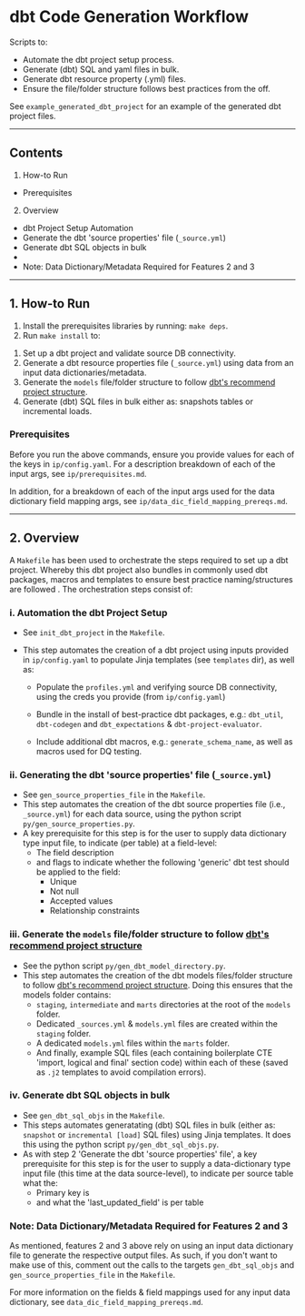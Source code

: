 # dbt Code Generation Workflow

Scripts to:

* Automate the dbt project setup process.
* Generate (dbt) SQL and yaml files in bulk.
* Generate dbt resource property (.yml) files.
* Ensure the file/folder structure follows best practices from the off.

See `example_generated_dbt_project` for an example of the generated dbt project files.

---

## Contents

1. How-to Run
  * Prerequisites

2. Overview
  * dbt Project Setup Automation
  * Generate the dbt 'source properties' file (`_source.yml`)
  * Generate dbt SQL objects in bulk
  *
  * Note: Data Dictionary/Metadata Required for Features 2 and 3

---

## 1. How-to Run

1. Install the prerequisites libraries by running: `make deps`.
2. Run `make install` to:

1) Set up a dbt project and validate source DB connectivity.
2) Generate a dbt resource properties file (`_source.yml`) using data from an input data dictionaries/metadata.
3) Generate the `models` file/folder structure to follow [dbt's recommend project structure](https://docs.getdbt.com/guides/best-practices/how-we-structure/1-guide-overview).
4) Generate (dbt) SQL files in bulk either as: snapshots tables or incremental loads.

### Prerequisites

Before you run the above commands, ensure you provide values for each of the keys in `ip/config.yaml`. For a description breakdown of each of the input args, see `ip/prerequisites.md`.

In addition, for a breakdown of each of the input args used for the data dictionary field mapping args, see `ip/data_dic_field_mapping_prereqs.md`.

---

## 2. Overview

A `Makefile` has been used to orchestrate the steps required to set up a dbt project. Whereby this dbt project also bundles in commonly used dbt packages, macros and templates to ensure best practice naming/structures are followed . The orchestration steps consist of:

### i. Automation the dbt Project Setup

* See `init_dbt_project` in the `Makefile`.
* This step automates the creation of a dbt project using inputs provided in `ip/config.yaml` to populate Jinja templates (see `templates` dir), as well as:

  * Populate the `profiles.yml` and verifying source DB connectivity, using the creds you provide (from `ip/config.yaml`)

  * Bundle in the install of best-practice dbt packages, e.g.: `dbt_util`, `dbt-codegen` and `dbt_expectations` & `dbt-project-evaluator`.

  * Include additional dbt macros, e.g.: `generate_schema_name`, as well as macros used for DQ testing.

### ii. Generating the dbt 'source properties' file (`_source.yml`)

* See `gen_source_properties_file` in the `Makefile`.
* This step automates the creation of the dbt source properties file (i.e., `_source.yml`) for each data source, using the python script `py/gen_source_properties.py`.
* A key prerequisite for this step is for the user to supply data dictionary type input file, to indicate (per table) at a field-level:
  * The field description
  * and flags to indicate whether the following 'generic' dbt test should be applied to the field:
    * Unique
    * Not null
    * Accepted values
    * Relationship constraints

### iii. Generate the `models` file/folder structure to follow [dbt's recommend project structure](https://docs.getdbt.com/guides/best-practices/how-we-structure/1-guide-overview)

* See the python script `py/gen_dbt_model_directory.py`.
* This step automates the creation of the dbt models files/folder structure to follow [dbt's recommend project structure](https://docs.getdbt.com/guides/best-practices/how-we-structure/1-guide-overview). Doing this ensures that the models folder contains:
  * `staging`, `intermediate` and `marts` directories at the root of the `models` folder.
  * Dedicated `_sources.yml` & `models.yml` files are created within the `staging` folder.
  * A dedicated `models.yml` files within the `marts` folder.
  * And finally, example SQL files (each containing boilerplate CTE 'import, logical and final' section code) within each of these (saved as `.j2` templates to avoid compilation errors).

### iv. Generate dbt SQL objects in bulk

* See `gen_dbt_sql_objs` in the `Makefile`.
* This steps automates generatating (dbt) SQL files in bulk (either as: `snapshot` or `incremental [load]` SQL files) using Jinja templates. It does this using the python script `py/gen_dbt_sql_objs.py`.
* As with step 2 'Generate the dbt 'source properties' file', a key prerequisite for this step is for the user to supply a data-dictionary type input file (this time at the data source-level), to indicate per source table what the:
  * Primary key is
  * and what the 'last_updated_field' is per table

### Note: Data Dictionary/Metadata Required for Features 2 and 3

As mentioned, features 2 and 3 above rely on using an input data dictionary file to generate the respective output files. As such, if you don't want to make use of this, comment out the calls to the targets `gen_dbt_sql_objs` and `gen_source_properties_file` in the `Makefile`.

For more information on the fields & field mappings used for any input data dictionary, see `data_dic_field_mapping_prereqs.md`.
